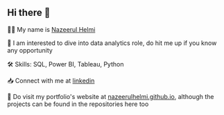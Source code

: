 ## Hi there 👋

<!--
**nazeerulhelmi/nazeerulhelmi** is a ✨ _special_ ✨ repository because its `README.md` (this file) appears on your GitHub profile.

Here are some ideas to get you started:

- 🔭 I’m currently working on ...
- 🌱 I’m currently learning ...
- 👯 I’m looking to collaborate on ...
- 🤔 I’m looking for help with ...
- 💬 Ask me about ...
- 📫 How to reach me: ...
- 😄 Pronouns: ...
- ⚡ Fun fact: ...
-->

🧑🏻 My name is [Nazeerul Helmi](https://www.linkedin.com/in/nazeerulabdhalim/)

👔 I am interested to dive into data analytics role, do hit me up if you know any opportunity

🛠 Skills: SQL, Power BI, Tableau, Python

📥 Connect with me at [linkedin](https://www.linkedin.com/in/nazeerulabdhalim/)

📄 Do visit my portfolio's website at [nazeerulhelmi.github.io](https://nazeerulhelmi.github.io), 
  although the projects can be found in the repositories here too

<!--
### Data Analytics Projects
  - Python projects
    - ✔️ 
  - SQL query projects
    - ✔️ 
    - 🛠 
  - Data Visualisations on Tableau 
    - ✔️ 
    - ✔️ 
-->    
